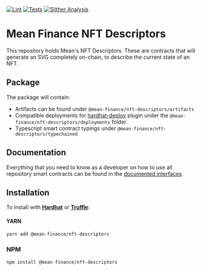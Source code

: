 [![Lint](https://github.com/Mean-Finance/nft-descriptors/actions/workflows/lint.yml/badge.svg?branch=main)](https://github.com/Mean-Finance/nft-descriptors/actions/workflows/lint.yml)
[![Tests](https://github.com/Mean-Finance/nft-descriptors/actions/workflows/tests.yml/badge.svg?branch=main)](https://github.com/Mean-Finance/nft-descriptors/actions/workflows/tests.yml)
[![Slither Analysis](https://github.com/Mean-Finance/nft-descriptors/actions/workflows/slither.yml/badge.svg?branch=main)](https://github.com/Mean-Finance/nft-descriptors/actions/workflows/slither.yml)

# Mean Finance NFT Descriptors

This repository holds Mean's NFT Descriptors. These are contracts that will generate an SVG completely on-chain, to describe the current state of an NFT.

## Package

The package will contain:

- Artifacts can be found under `@mean-finance/nft-descriptors/artifacts`
- Compatible deployments for [hardhat-deploy](https://github.com/wighawag/hardhat-deploy) plugin under the `@mean-finance/nft-descriptors/deployments` folder.
- Typescript smart contract typings under `@mean-finance/nft-descriptors/typechained`

## Documentation

Everything that you need to know as a developer on how to use all repository smart contracts can be found in the [documented interfaces](./solidity/interfaces/).

## Installation

To install with [**Hardhat**](https://github.com/nomiclabs/hardhat) or [**Truffle**](https://github.com/trufflesuite/truffle):

#### YARN

```sh
yarn add @mean-finance/nft-descriptors
```

### NPM

```sh
npm install @mean-finance/nft-descriptors
```
